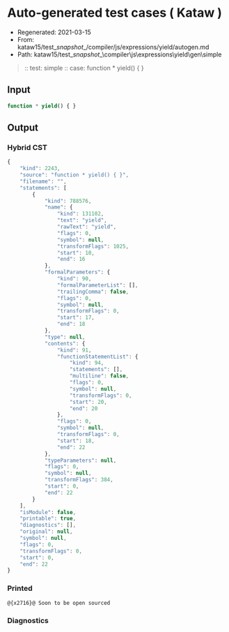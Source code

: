 # Auto-generated test cases ( Kataw )
- Regenerated: 2021-03-15
- From: kataw15/test\__snapshot__/compiler/js/expressions/yield/autogen.md
- Path: kataw15/test\__snapshot__\compiler\js\expressions\yield\gen\simple
> :: test: simple
> :: case: function * yield() { }
## Input

`````js
function * yield() { }
`````

## Output

### Hybrid CST

```javascript
{
    "kind": 2243,
    "source": "function * yield() { }",
    "filename": "",
    "statements": [
        {
            "kind": 788576,
            "name": {
                "kind": 131102,
                "text": "yield",
                "rawText": "yield",
                "flags": 0,
                "symbol": null,
                "transformFlags": 1025,
                "start": 10,
                "end": 16
            },
            "formalParameters": {
                "kind": 90,
                "formalParameterList": [],
                "trailingComma": false,
                "flags": 0,
                "symbol": null,
                "transformFlags": 0,
                "start": 17,
                "end": 18
            },
            "type": null,
            "contents": {
                "kind": 91,
                "functionStatementList": {
                    "kind": 94,
                    "statements": [],
                    "multiline": false,
                    "flags": 0,
                    "symbol": null,
                    "transformFlags": 0,
                    "start": 20,
                    "end": 20
                },
                "flags": 0,
                "symbol": null,
                "transformFlags": 0,
                "start": 18,
                "end": 22
            },
            "typeParameters": null,
            "flags": 0,
            "symbol": null,
            "transformFlags": 384,
            "start": 0,
            "end": 22
        }
    ],
    "isModule": false,
    "printable": true,
    "diagnostics": [],
    "original": null,
    "symbol": null,
    "flags": 0,
    "transformFlags": 0,
    "start": 0,
    "end": 22
}
```

### Printed

```javascript
@{x2716}@ Soon to be open sourced
```

### Diagnostics

```javascript

```

